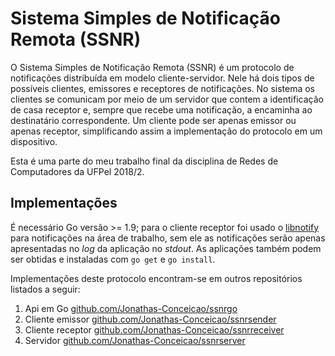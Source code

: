 # Sistema Simples de Notificação Remota (SSNR)
O Sistema Simples de Notificação Remota (SSNR) é um protocolo de notificações distribuída em modelo cliente-servidor.
Nele há dois tipos de possíveis clientes, emissores e receptores de notificações.
No sistema os clientes se comunicam por meio de um servidor que contem a identificação de casa receptor e,
sempre que recebe uma notificação,
a encaminha ao destinatário correspondente.
Um cliente pode ser apenas emissor ou apenas receptor, simplificando assim a implementação do protocolo em um dispositivo.

Esta é uma parte do meu trabalho final da disciplina de Redes de Computadores da UFPel 2018/2.

## Implementações
É necessário Go versão >= 1.9; para o cliente receptor foi usado o [libnotify](https://developer.gnome.org/libnotify/) para notificações na área de trabalho, sem ele as notificações serão apenas apresentadas no _log_ da aplicação no _stdout_.
As aplicações também podem ser obtidas e instaladas com `go get` e `go install`.

Implementações deste protocolo encontram-se em outros repositórios listados a seguir:

1. Api em Go [github.com/Jonathas-Conceicao/ssnrgo](https://github.com/Jonathas-Conceicao/ssnrgo/)
2. Cliente emissor [github.com/Jonathas-Conceicao/ssnrsender](https://github.com/Jonathas-Conceicao/ssnrsender/)
3. Cliente receptor [github.com/Jonathas-Conceicao/ssnrreceiver](https://github.com/Jonathas-Conceicao/ssnrreceiver/)
4. Servidor [github.com/Jonathas-Conceicao/ssnrserver](https://github.com/Jonathas-Conceicao/ssnrserver/)

